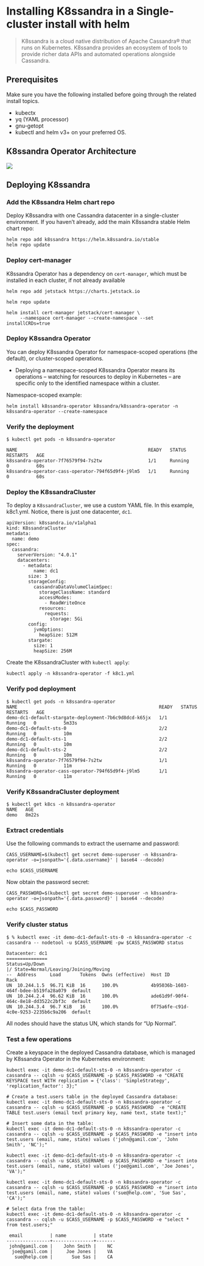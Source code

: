 # Installing K8ssandra in a Single-cluster install with helm

> K8ssandra is a cloud native distribution of Apache Cassandra® that runs on Kubernetes. K8ssandra provides an ecosystem of tools to provide richer data APIs and automated operations alongside Cassandra.

## Prerequisites

Make sure you have the following installed before going through the related install topics.

- kubectx
- yq (YAML processor)
- gnu-getopt
- kubectl and helm v3+ on your preferred OS.

## K8ssandra Operator Architecture

<div style="align:center; margin-left:auto; margin-right:auto">
<img src="https://github.com/krishnashed/data-pipeline/blob/main/Installation%20Docs/images/k8ssandra-operator-architecture.png"/>
</div>

## Deploying K8ssandra

### Add the K8ssandra Helm chart repo

Deploy K8ssandra with one Cassandra datacenter in a single-cluster environment.
If you haven’t already, add the main K8ssandra stable Helm chart repo:

```shell
helm repo add k8ssandra https://helm.k8ssandra.io/stable
helm repo update
```

### Deploy cert-manager

K8ssandra Operator has a dependency on `cert-manager`, which must be installed in each cluster, if not already available

```shell
helm repo add jetstack https://charts.jetstack.io

helm repo update

helm install cert-manager jetstack/cert-manager \
     --namespace cert-manager --create-namespace --set installCRDs=true
```

### Deploy K8ssandra Operator

You can deploy K8ssandra Operator for namespace-scoped operations (the default), or cluster-scoped operations.

- Deploying a namespace-scoped K8ssandra Operator means its operations – watching for resources to deploy in Kubernetes – are specific only to the identified namespace within a cluster.

Namespace-scoped example:

```shell
helm install k8ssandra-operator k8ssandra/k8ssandra-operator -n k8ssandra-operator --create-namespace
```

### Verify the deployment

```
$ kubectl get pods -n k8ssandra-operator

NAME                                                READY   STATUS    RESTARTS   AGE
k8ssandra-operator-7f76579f94-7s2tw                 1/1     Running   0          60s
k8ssandra-operator-cass-operator-794f65d9f4-j9lm5   1/1     Running   0          60s
```

### Deploy the K8ssandraCluster

To deploy a `K8ssandraCluster`, we use a custom YAML file. In this example, k8c1.yml. Notice, there is just one datacenter, `dc1`.

```shell
apiVersion: k8ssandra.io/v1alpha1
kind: K8ssandraCluster
metadata:
  name: demo
spec:
  cassandra:
    serverVersion: "4.0.1"
    datacenters:
      - metadata:
          name: dc1
        size: 3
        storageConfig:
          cassandraDataVolumeClaimSpec:
            storageClassName: standard
            accessModes:
              - ReadWriteOnce
            resources:
              requests:
                storage: 5Gi
        config:
          jvmOptions:
            heapSize: 512M
        stargate:
          size: 1
          heapSize: 256M
```

Create the K8ssandraCluster with `kubectl apply`:

```shell
kubectl apply -n k8ssandra-operator -f k8c1.yml
```

### Verify pod deployment

```
$ kubectl get pods -n k8ssandra-operator
NAME                                                    READY   STATUS    RESTARTS   AGE
demo-dc1-default-stargate-deployment-7b6c9d8dcd-k65jx   1/1     Running   0          5m33s
demo-dc1-default-sts-0                                  2/2     Running   0          10m
demo-dc1-default-sts-1                                  2/2     Running   0          10m
demo-dc1-default-sts-2                                  2/2     Running   0          10m
k8ssandra-operator-7f76579f94-7s2tw                     1/1     Running   0          11m
k8ssandra-operator-cass-operator-794f65d9f4-j9lm5       1/1     Running   0          11m
```

### Verify K8ssandraCluster deployment

```
$ kubectl get k8cs -n k8ssandra-operator
NAME   AGE
demo   8m22s
```

### Extract credentials

Use the following commands to extract the username and password:

```shell
CASS_USERNAME=$(kubectl get secret demo-superuser -n k8ssandra-operator -o=jsonpath='{.data.username}' | base64 --decode)

echo $CASS_USERNAME
```

Now obtain the password secret:

```shell
CASS_PASSWORD=$(kubectl get secret demo-superuser -n k8ssandra-operator -o=jsonpath='{.data.password}' | base64 --decode)

echo $CASS_PASSWORD
```

### Verify cluster status

```
$ % kubectl exec -it demo-dc1-default-sts-0 -n k8ssandra-operator -c cassandra -- nodetool -u $CASS_USERNAME -pw $CASS_PASSWORD status

Datacenter: dc1
===============
Status=Up/Down
|/ State=Normal/Leaving/Joining/Moving
--  Address     Load       Tokens  Owns (effective)  Host ID                               Rack
UN  10.244.1.5  96.71 KiB  16      100.0%            4b95036b-1603-464f-bdee-b519fa28a079  default
UN  10.244.2.4  96.62 KiB  16      100.0%            ade61d9f-90f4-464c-8e18-dd3522c2bf3c  default
UN  10.244.3.4  96.7 KiB   16      100.0%            0f75a6fe-c91d-4c0e-9253-2235b6c9a206  default
```

All nodes should have the status UN, which stands for “Up Normal”.

### Test a few operations

Create a keyspace in the deployed Cassandra database, which is managed by K8ssandra Operator in the Kubernetes environment:

```shell
kubectl exec -it demo-dc1-default-sts-0 -n k8ssandra-operator -c cassandra -- cqlsh -u $CASS_USERNAME -p $CASS_PASSWORD -e "CREATE KEYSPACE test WITH replication = {'class': 'SimpleStrategy', 'replication_factor': 3};"

# Create a test.users table in the deployed Cassandra database:
kubectl exec -it demo-dc1-default-sts-0 -n k8ssandra-operator -c cassandra -- cqlsh -u $CASS_USERNAME -p $CASS_PASSWORD  -e "CREATE TABLE test.users (email text primary key, name text, state text);"

# Insert some data in the table:
kubectl exec -it demo-dc1-default-sts-0 -n k8ssandra-operator -c cassandra -- cqlsh -u $CASS_USERNAME -p $CASS_PASSWORD -e "insert into test.users (email, name, state) values ('john@gamil.com', 'John Smith', 'NC');"

kubectl exec -it demo-dc1-default-sts-0 -n k8ssandra-operator -c cassandra -- cqlsh -u $CASS_USERNAME -p $CASS_PASSWORD -e "insert into test.users (email, name, state) values ('joe@gamil.com', 'Joe Jones', 'VA');"

kubectl exec -it demo-dc1-default-sts-0 -n k8ssandra-operator -c cassandra -- cqlsh -u $CASS_USERNAME -p $CASS_PASSWORD -e "insert into test.users (email, name, state) values ('sue@help.com', 'Sue Sas', 'CA');"

# Select data from the table:
kubectl exec -it demo-dc1-default-sts-0 -n k8ssandra-operator -c cassandra -- cqlsh -u $CASS_USERNAME -p $CASS_PASSWORD -e "select * from test.users;"

 email          | name          | state
----------------+---------------+-------
 john@gamil.com |    John Smith |    NC
  joe@gamil.com |     Joe Jones |    VA
   sue@help.com |       Sue Sas |    CA
```
